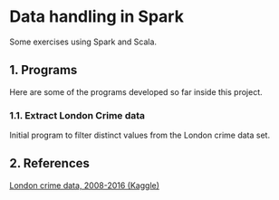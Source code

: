 # Data handling in Spark
Some exercises using Spark and Scala.

## 1. Programs

Here are some of the programs developed so far inside this project.

### 1.1. Extract London Crime data
Initial program to filter distinct values from the London crime data set.

## 2. References

[London crime data, 2008-2016 (Kaggle)](https://www.kaggle.com/jboysen/london-crime/data)
